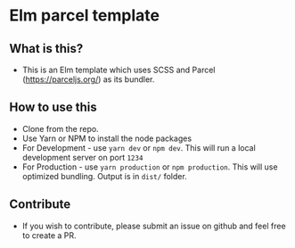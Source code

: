 # Elm parcel template

## What is this?

- This is an Elm template which uses SCSS and Parcel (https://parceljs.org/) as its bundler.

## How to use this

- Clone from the repo.
- Use Yarn or NPM to install the node packages
- For Development - use `yarn dev` or `npm dev`. This will run a local development server on port `1234`
- For Production - use `yarn production` or `npm production`. This will use optimized bundling. Output is in `dist/` folder.

## Contribute

- If you wish to contribute, please submit an issue on github and feel free to create a PR.
